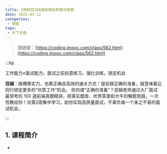 ```yaml
---
title: 2周刷完100道前端优质面试真题
date: 2022-03-12
categories:
 - 随笔
tags:
 - 天下无鱼
---
```


<!-- more -->



> 源链接：[https://coding.imooc.com/class/562.html](https://coding.imooc.com/class/562.html)

:::tip

工作能力≠面试能力，面试之前刻意练习，强化训练，锁定机会<br/>

**双越**：跳槽靠实力，也靠正确且高效的通关方式！提前做正确的准备，就意味着比同行锁定更多的“优质工作”机会。 但何谓“正确的准备”？双越老师通过大厂面试最常考的 100 道前端真题精讲，把真实题库、优秀答案和大牛的解题思路，一次性教给你！仅需2周集中学习，助你实现高质量面试，不辜负每一个来之不易的面试机会。

:::



## 1. 课程简介

- 

  